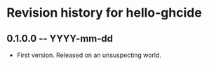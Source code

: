 # Revision history for hello-ghcide

## 0.1.0.0 -- YYYY-mm-dd

* First version. Released on an unsuspecting world.
